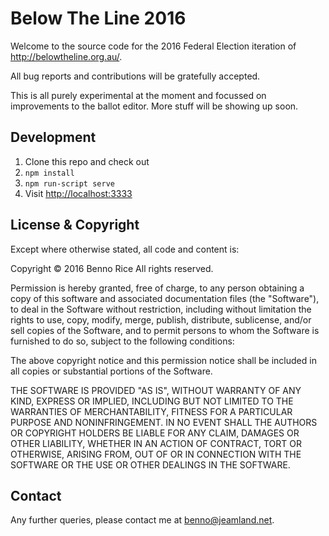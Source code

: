 # Below The Line 2016

Welcome to the source code for the 2016 Federal Election iteration of http://belowtheline.org.au/.

All bug reports and contributions will be gratefully accepted.

This is all purely experimental at the moment and focussed on improvements to
the ballot editor. More stuff will be showing up soon.

## Development

  1. Clone this repo and check out
  1. `npm install`
  1. `npm run-script serve`
  1. Visit [http://localhost:3333](http://localhost:3333)

## License & Copyright

Except where otherwise stated, all code and content is:

Copyright &copy; 2016 Benno Rice
All rights reserved.

Permission is hereby granted, free of charge, to any person obtaining a copy of this software and associated documentation files (the "Software"), to deal in the Software without restriction, including without limitation the rights to use, copy, modify, merge, publish, distribute, sublicense, and/or sell copies of the Software, and to permit persons to whom the Software is furnished to do so, subject to the following conditions:

The above copyright notice and this permission notice shall be included in all copies or substantial portions of the Software.

THE SOFTWARE IS PROVIDED "AS IS", WITHOUT WARRANTY OF ANY KIND, EXPRESS OR IMPLIED, INCLUDING BUT NOT LIMITED TO THE WARRANTIES OF MERCHANTABILITY, FITNESS FOR A PARTICULAR PURPOSE AND NONINFRINGEMENT. IN NO EVENT SHALL THE AUTHORS OR COPYRIGHT HOLDERS BE LIABLE FOR ANY CLAIM, DAMAGES OR OTHER LIABILITY, WHETHER IN AN ACTION OF CONTRACT, TORT OR OTHERWISE, ARISING FROM, OUT OF OR IN CONNECTION WITH THE SOFTWARE OR THE USE OR OTHER DEALINGS IN THE SOFTWARE.

## Contact

Any further queries, please contact me at benno@jeamland.net.
